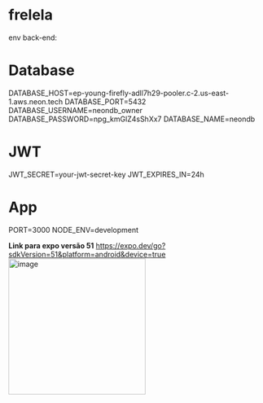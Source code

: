 # frelela

env back-end:
# Database
DATABASE_HOST=ep-young-firefly-adll7h29-pooler.c-2.us-east-1.aws.neon.tech
DATABASE_PORT=5432
DATABASE_USERNAME=neondb_owner
DATABASE_PASSWORD=npg_kmGlZ4sShXx7
DATABASE_NAME=neondb

# JWT
JWT_SECRET=your-jwt-secret-key
JWT_EXPIRES_IN=24h

# App
PORT=3000
NODE_ENV=development


**Link para expo versão 51**
https://expo.dev/go?sdkVersion=51&platform=android&device=true
<img width="269" height="267" alt="image" src="https://github.com/user-attachments/assets/f8212aa7-0082-42cf-a661-145c370340b2" />
